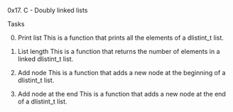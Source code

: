 0x17. C - Doubly linked lists

Tasks

0. Print list
This is a function that prints all the elements of a dlistint_t list.

1. List length
This is a function that returns the number of elements in a linked dlistint_t list.

2. Add node
This is a function that adds a new node at the beginning of a dlistint_t list.

3. Add node at the end
This is a function that adds a new node at the end of a dlistint_t list.
